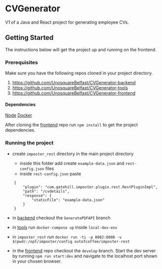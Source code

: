 # CVGenerator

V1 of a Java and React project for generating employee CVs.

## Getting Started

The instructions below will get the project up and running on the frontend.

### Prerequisites

Make sure you have the following repos cloned in your project directory.

1. https://github.com/UnosquareBelfast/CVGenerator-backend
2. https://github.com/UnosquareBelfast/CVGenerator-tools
3. https://github.com/UnosquareBelfast/CVGenerator-frontend

#### Dependencies

[Node](https://nodejs.org/en/)
[Docker](https://docs.docker.com/install/#server)

After cloning the [frontend](https://github.com/UnosquareBelfast/CVGenerator-frontend) repo run `npm install` to get the project dependencies.

### Running the project

- create `imposter_rest` directory in the main project directory

  - inside this folder add create `example-data.json` and `rest-config.json` files
  - inside `rest-config.json` paste

```
    {
        "plugin": "com.gatehill.imposter.plugin.rest.RestPluginImpl",
        "path": "/cvdetails",
        "response": {
            "staticFile": "example-data.json"
        }
    }
```

- in [backend](https://github.com/UnosquareBelfast/CVGenerator-backend) checkout the `GeneratePDFAPI` branch

- in [tools](https://github.com/UnosquareBelfast/CVGenerator-tools) run `docker-compose up` inside `local-dev-env`

- in `imposter_rest` run `docker run -ti -p 8082:8080 -v $(pwd):/opt/imposter/config outofcoffee/imposter-rest`

- in the [frontend](https://github.com/UnosquareBelfast/CVGenerator-frontend) repo checkout the `develop` branch. Start the dev server by running `npm run start:dev` and navigate to the localhost port shown in your chosen browser.
